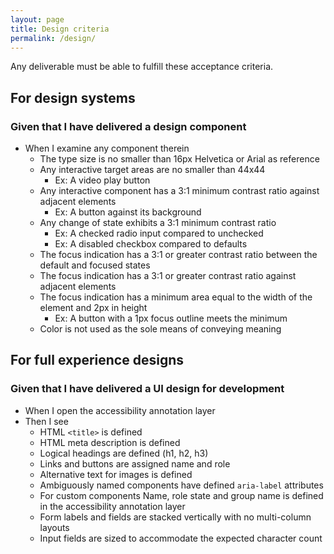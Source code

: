 ```yaml
---
layout: page
title: Design criteria
permalink: /design/
---
```


Any deliverable must be able to fulfill these acceptance criteria.

## For design systems

### Given that I have delivered a design component

- When I examine any component therein
  - The type size is no smaller than 16px Helvetica or Arial as reference
  - Any interactive target areas are no smaller than 44x44
    - Ex: A video play button
  - Any interactive component has a 3:1 minimum contrast ratio against adjacent elements
    - Ex: A button against its background
  - Any change of state exhibits a 3:1 minimum contrast ratio
    - Ex: A checked radio input compared to unchecked
    - Ex: A disabled checkbox compared to defaults
  - The focus indication has a 3:1 or greater contrast ratio between the default and focused states
  - The focus indication has a 3:1 or greater contrast ratio against adjacent elements
  - The focus indication has a minimum area equal to the width of the element and 2px in height
    - Ex: A button with a 1px focus outline meets the minimum
  - Color is not used as the sole means of conveying meaning

## For full experience designs

### Given that I have delivered a UI design for development

- When I open the accessibility annotation layer
- Then I see
  - HTML `<title>` is defined
  - HTML meta description is defined
  - Logical headings are defined (h1, h2, h3)
  - Links and buttons are assigned name and role
  - Alternative text for images is defined
  - Ambiguously named components have defined `aria-label` attributes
  - For custom components Name, role state and group name is defined in the accessibility annotation layer
  - Form labels and fields are stacked vertically with no multi-column layouts
  - Input fields are sized to accommodate the expected character count